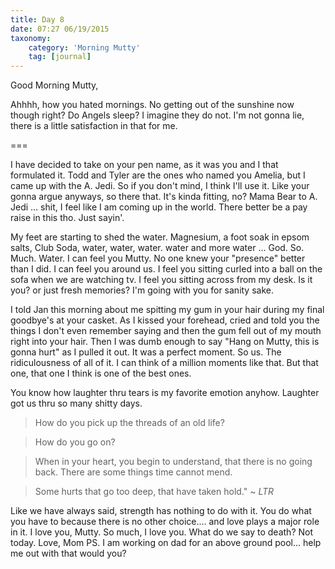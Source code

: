 ```yaml
---
title: Day 8
date: 07:27 06/19/2015 
taxonomy:
    category: 'Morning Mutty'
    tag: [journal]
---
```


Good Morning Mutty,

Ahhhh, how you hated mornings. No getting out of the sunshine now though right? Do Angels sleep? I imagine they do not. I'm not gonna lie, there is a little satisfaction in that for me.

===

I have decided to take on your pen name, as it was you and I that formulated it. Todd and Tyler are the ones who named you Amelia, but I came up with the A. Jedi.
So if you don't mind, I think I'll use it. Like your gonna argue anyways, so there that. It's kinda fitting, no? Mama Bear to A. Jedi ... shit, I feel like I am coming up in the world. There better be a pay raise in this tho. Just sayin'.

My feet are starting to shed the water. Magnesium, a foot soak in epsom salts, Club Soda, water, water, water. water and more water ... God. So. Much. Water.
I can feel you Mutty. No one knew your "presence" better than I did. I can feel you around us. I feel you sitting curled into a ball on the sofa when we are watching tv. I feel you sitting across from my desk. Is it you? or just fresh memories? I'm going with you for sanity sake.

I told Jan this morning about me spitting my gum in your hair during my final goodbye's at your casket. As I kissed your forehead, cried and told you the things I don't even remember saying and then the gum fell out of my mouth right into your hair. Then I was dumb enough to say "Hang on Mutty, this is gonna hurt" as I pulled it out. It was a perfect moment. So us. The ridiculousness of all of it. I can think of a million moments like that. But that one, that one I think is one of the best ones.

You know how laughter thru tears is my favorite emotion anyhow. Laughter got us thru so many shitty days.

> How do you pick up the threads of an old life? 

> How do you go on?

> When in your heart, you begin to understand, that there is no going back.
There are some things time cannot mend.

> Some hurts that go too deep, that have taken hold."
> ~ <cite> LTR</cite>

Like we have always said, strength has nothing to do with it. You do what you have to because there is no other choice.... and love plays a major role in it.
I love you, Mutty. So much, I love you.
What do we say to death? Not today.
Love, Mom
PS. I am working on dad for an above ground pool... help me out with that would you?

